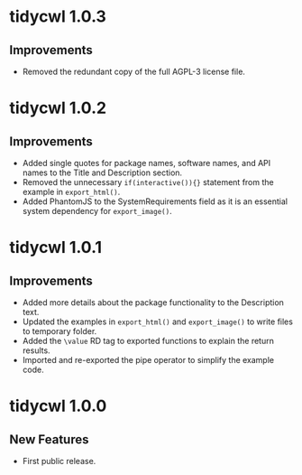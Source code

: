 # tidycwl 1.0.3

## Improvements

- Removed the redundant copy of the full AGPL-3 license file.

# tidycwl 1.0.2

## Improvements

- Added single quotes for package names, software names, and API names to the Title and Description section.
- Removed the unnecessary `if(interactive()){}` statement from the example in `export_html()`.
- Added PhantomJS to the SystemRequirements field as it is an essential system dependency for `export_image()`.

# tidycwl 1.0.1

## Improvements

- Added more details about the package functionality to the Description text.
- Updated the examples in `export_html()` and `export_image()` to write files to temporary folder.
- Added the `\value` RD tag to exported functions to explain the return results.
- Imported and re-exported the pipe operator to simplify the example code.

# tidycwl 1.0.0

## New Features

- First public release.
